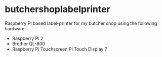 # butchershoplabelprinter
Raspberry PI based label-printer for my butcher shop using the following hardware:
* Raspberry PI 2
* Brother QL-800
* Raspberry Pi Touchscreen Pi Touch Display 7

